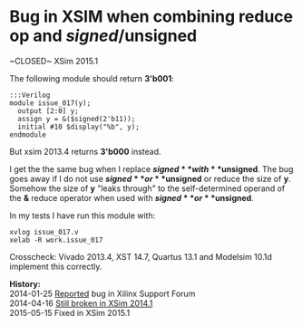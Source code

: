 
Bug in XSIM when combining reduce op and $signed/$unsigned
==========================================================

~CLOSED~ XSim 2015.1

The following module should return **3'b001**:

    :::Verilog
    module issue_017(y);
      output [2:0] y;
      assign y = &($signed(2'b11));
      initial #10 $display("%b", y);
    endmodule

But xsim 2013.4 returns **3'b000** instead.

I get the the same bug when I replace **$signed** with **$unsigned**. The bug goes away
if I do not use **$signed** or **$unsigned** or reduce the size of **y**. Somehow the
size of **y** "leaks through" to the self-determined operand of the **&** reduce operator
when used with **$signed** or **$unsigned**.

In my tests I have run this module with:

    xvlog issue_017.v
    xelab -R work.issue_017

Crosscheck: Vivado 2013.4, XST 14.7, Quartus 13.1 and Modelsim 10.1d implement
this correctly.

**History:**  
2014-01-25 [Reported](http://forums.xilinx.com/t5/Simulation-and-Verification/Bug-in-XSIM-when-combining-reduce-op-and-signed-unsigned/td-p/406801) bug in Xilinx Support Forum  
2014-04-16 [Still broken in XSim 2014.1](http://forums.xilinx.com/t5/Synthesis/Bugs-in-Vivado-2014-1/td-p/440750)  
2015-05-15 Fixed in XSim 2015.1  

